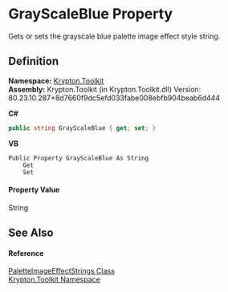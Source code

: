 # GrayScaleBlue Property


Gets or sets the grayscale blue palette image effect style string.



## Definition
**Namespace:** <a href="79d2eac2-21f4-54ff-7552-b20c33c30600.md">Krypton.Toolkit</a>  
**Assembly:** Krypton.Toolkit (in Krypton.Toolkit.dll) Version: 80.23.10.287+8d7660f9dc5efd033fabe008ebfb904beab6d444

**C#**
``` C#
public string GrayScaleBlue { get; set; }
```
**VB**
``` VB
Public Property GrayScaleBlue As String
	Get
	Set
```



#### Property Value
String

## See Also


#### Reference
<a href="9c34fc04-8956-1b52-1987-14c04a9e2d74.md">PaletteImageEffectStrings Class</a>  
<a href="79d2eac2-21f4-54ff-7552-b20c33c30600.md">Krypton.Toolkit Namespace</a>  
